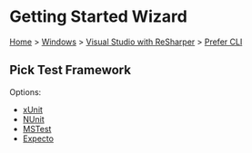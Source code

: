 <!--
GENERATED FILE - DO NOT EDIT
This file was generated by [MarkdownSnippets](https://github.com/SimonCropp/MarkdownSnippets).
Source File: /docs/mdsource/wiz/Windows_VisualStudioWithReSharper_Cli.source.md
To change this file edit the source file and then run MarkdownSnippets.
-->

# Getting Started Wizard

[Home](/docs/wiz/readme.md) > [Windows](Windows.md) > [Visual Studio with ReSharper](Windows_VisualStudioWithReSharper.md) > [Prefer CLI](Windows_VisualStudioWithReSharper_Cli.md)

## Pick Test Framework

Options:
 * [xUnit](Windows_VisualStudioWithReSharper_Cli_xUnit.md)
 * [NUnit](Windows_VisualStudioWithReSharper_Cli_NUnit.md)
 * [MSTest](Windows_VisualStudioWithReSharper_Cli_MSTest.md)
 * [Expecto](Windows_VisualStudioWithReSharper_Cli_Expecto.md)

